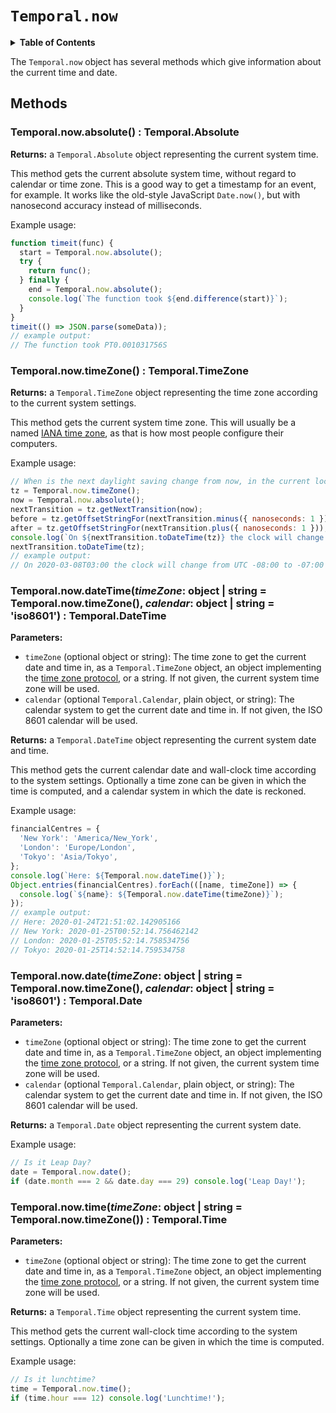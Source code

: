 # `Temporal.now`

<details>
  <summary><strong>Table of Contents</strong></summary>
<!-- toc -->
</details>

The `Temporal.now` object has several methods which give information about the current time and date.

## Methods

### Temporal.now.**absolute**() : Temporal.Absolute

**Returns:** a `Temporal.Absolute` object representing the current system time.

This method gets the current absolute system time, without regard to calendar or time zone.
This is a good way to get a timestamp for an event, for example.
It works like the old-style JavaScript `Date.now()`, but with nanosecond accuracy instead of milliseconds.

Example usage:

```js
function timeit(func) {
  start = Temporal.now.absolute();
  try {
    return func();
  } finally {
    end = Temporal.now.absolute();
    console.log(`The function took ${end.difference(start)}`);
  }
}
timeit(() => JSON.parse(someData));
// example output:
// The function took PT0.001031756S
```

### Temporal.now.**timeZone**() : Temporal.TimeZone

**Returns:** a `Temporal.TimeZone` object representing the time zone according to the current system settings.

This method gets the current system time zone.
This will usually be a named [IANA time zone](https://www.iana.org/time-zones), as that is how most people configure their computers.

Example usage:

```js
// When is the next daylight saving change from now, in the current location?
tz = Temporal.now.timeZone();
now = Temporal.now.absolute();
nextTransition = tz.getNextTransition(now);
before = tz.getOffsetStringFor(nextTransition.minus({ nanoseconds: 1 }));
after = tz.getOffsetStringFor(nextTransition.plus({ nanoseconds: 1 }));
console.log(`On ${nextTransition.toDateTime(tz)} the clock will change from UTC ${before} to ${after}`);
nextTransition.toDateTime(tz);
// example output:
// On 2020-03-08T03:00 the clock will change from UTC -08:00 to -07:00
```

### Temporal.now.**dateTime**(_timeZone_: object | string = Temporal.now.timeZone(), _calendar_: object | string = 'iso8601') : Temporal.DateTime

**Parameters:**

- `timeZone` (optional object or string): The time zone to get the current date and time in, as a `Temporal.TimeZone` object, an object implementing the [time zone protocol](./timezone.md#protocol), or a string.
  If not given, the current system time zone will be used.
- `calendar` (optional `Temporal.Calendar`, plain object, or string): The calendar system to get the current date and time in.
  If not given, the ISO 8601 calendar will be used.

**Returns:** a `Temporal.DateTime` object representing the current system date and time.

This method gets the current calendar date and wall-clock time according to the system settings.
Optionally a time zone can be given in which the time is computed, and a calendar system in which the date is reckoned.

Example usage:

```js
financialCentres = {
  'New York': 'America/New_York',
  'London': 'Europe/London',
  'Tokyo': 'Asia/Tokyo',
};
console.log(`Here: ${Temporal.now.dateTime()}`);
Object.entries(financialCentres).forEach(([name, timeZone]) => {
  console.log(`${name}: ${Temporal.now.dateTime(timeZone)}`);
});
// example output:
// Here: 2020-01-24T21:51:02.142905166
// New York: 2020-01-25T00:52:14.756462142
// London: 2020-01-25T05:52:14.758534756
// Tokyo: 2020-01-25T14:52:14.759534758
```

### Temporal.now.**date**(_timeZone_: object | string = Temporal.now.timeZone(), _calendar_: object | string = 'iso8601') : Temporal.Date

**Parameters:**

- `timeZone` (optional object or string): The time zone to get the current date and time in, as a `Temporal.TimeZone` object, an object implementing the [time zone protocol](./timezone.md#protocol), or a string.
  If not given, the current system time zone will be used.
- `calendar` (optional `Temporal.Calendar`, plain object, or string): The calendar system to get the current date and time in.
  If not given, the ISO 8601 calendar will be used.

**Returns:** a `Temporal.Date` object representing the current system date.

Example usage:

```js
// Is it Leap Day?
date = Temporal.now.date();
if (date.month === 2 && date.day === 29) console.log('Leap Day!');
```

### Temporal.now.**time**(_timeZone_: object | string = Temporal.now.timeZone()) : Temporal.Time

**Parameters:**

- `timeZone` (optional object or string): The time zone to get the current date and time in, as a `Temporal.TimeZone` object, an object implementing the [time zone protocol](./timezone.md#protocol), or a string.
  If not given, the current system time zone will be used.

**Returns:** a `Temporal.Time` object representing the current system time.

This method gets the current wall-clock time according to the system settings.
Optionally a time zone can be given in which the time is computed.

Example usage:

```js
// Is it lunchtime?
time = Temporal.now.time();
if (time.hour === 12) console.log('Lunchtime!');
```
